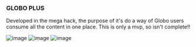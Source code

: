### GLOBO PLUS

Developed in the mega hack, the purpose of it's do a way of Globo users consume all the content in one place. This is only a mvp, so isn't complete!!

![image](https://user-images.githubusercontent.com/16567734/83071824-1b08c000-a044-11ea-9374-d65dc4f9bb14.png)
![image](https://user-images.githubusercontent.com/16567734/83071881-31168080-a044-11ea-8f56-9698a297b7ba.png)
![image](https://user-images.githubusercontent.com/16567734/83071901-3d9ad900-a044-11ea-89dd-9d99f8fa1a36.png)

